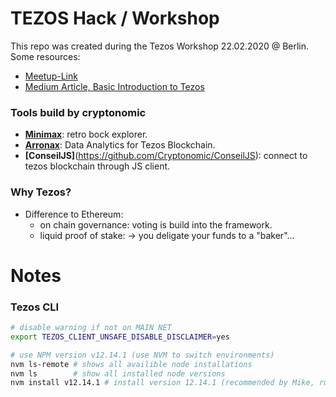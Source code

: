 # TEZOS Hack / Workshop
This repo was created during the Tezos Workshop 22.02.2020 @ Berlin. Some resources:
- [Meetup-Link](https://www.meetup.com/de-DE/Tezos-Berlin/events/268464836/)
- [Medium Article, Basic Introduction to Tezos](https://medium.com/the-cryptonomic-aperiodical/blockchain-development-with-tezos-698aa930e50f)

### Tools build by cryptonomic
- **[Minimax](https://mininax.cryptonomic.tech/mainnet/blocks/BM8NvYQ3HdBAwqviET7DYap4ZAhcRZ5YebdWt9vbAJrJcvVyLpj)**: retro bock explorer.
- **[Arronax](https://github.com/Cryptonomic/Arronax)**: Data Analytics for Tezos Blockchain.
- **[ConseilJS]**(https://github.com/Cryptonomic/ConseilJS): connect to tezos blockchain through JS client.

### Why Tezos?
- Difference to Ethereum:
  - on chain governance: voting is build into the framework.
  - liquid proof of stake: -> you deligate your funds to a "baker"...

# Notes
### Tezos CLI
```bash
# disable warning if not on MAIN NET
export TEZOS_CLIENT_UNSAFE_DISABLE_DISCLAIMER=yes

# use NPM version v12.14.1 (use NVM to switch environments)
nvm ls-remote # shows all availible node installations
nvm ls        # show all installed node versions
nvm install v12.14.1 # install version 12.14.1 (recommended by Mike, runs stable)
```

